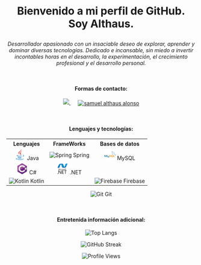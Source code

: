 # <p align="center">Bienvenido a mi perfil de GitHub. Soy Althaus.</p>

<p align="center">
  <i>Desarrollador apasionado con un insaciable deseo de explorar, aprender y dominar diversas tecnologías. Dedicado e incansable, sin miedo a invertir incontables     horas en el desarrollo, la experimentación, el crecimiento profesional y el desarrollo personal.</i>
</p>
<br>

<h4 align="center">Formas de contacto:</h4>
<p align="center">
  <a href="mailto:samuelathaus@gmail.com">
    <img src="https://img.icons8.com/material-outlined/24/000000/email.png"/>
  </a>
  &nbsp;&nbsp;&nbsp;&nbsp;
  <a href="https://www.linkedin.com/in/samuelalthaus/" target="_blank">
    <img align="center" src="https://raw.githubusercontent.com/rahuldkjain/github-profile-readme-generator/master/src/images/icons/Social/linked-in-alt.svg" alt="samuel althaus alonso" height="30" width="40" />
  </a>
</p>  

<br>
<h4 align="center">Lenguajes y tecnologías:</h4>
<table align="center">
  <tr>
    <th align="center">Lenguajes</th>
    <th align="center">FrameWorks</th>
    <th align="center">Bases de datos</th>
  </tr>
  <tr>
    <td align="center">
      <img src="https://raw.githubusercontent.com/devicons/devicon/master/icons/java/java-original.svg" alt="Java" width="30" height="30"> Java
    </td>
    <td align="center">
      <img src="https://www.vectorlogo.zone/logos/springio/springio-icon.svg" alt="Spring" width="30" height="30"> Spring
    </td>
    <td align="center">
      <img src="https://raw.githubusercontent.com/devicons/devicon/master/icons/mysql/mysql-original-wordmark.svg" alt="MySQL" width="30" height="30"> MySQL
    </td>
  </tr>  
  <tr>
    <td align="center">
      <img src="https://raw.githubusercontent.com/devicons/devicon/master/icons/csharp/csharp-original.svg" alt="C#" width="30" height="30"> C#
    </td>
    <td align="center">
      <img src="https://raw.githubusercontent.com/devicons/devicon/master/icons/dot-net/dot-net-original-wordmark.svg" alt=".NET" width="30" height="30"> .NET
    </td>
  </tr>
  <tr>
    <td align="center">
      <img src="https://www.vectorlogo.zone/logos/kotlinlang/kotlinlang-icon.svg" alt="Kotlin" width="30" height="30"> Kotlin
    </td>
    <td align="center"></td>
    <td align="center">
      <img src="https://www.vectorlogo.zone/logos/firebase/firebase-icon.svg" alt="Firebase" width="30" height="30"> Firebase
    </td>
  </tr> 
</table>

<p align="center">    <img src="https://www.vectorlogo.zone/logos/git-scm/git-scm-icon.svg" alt="Git" width="30" height="30"> Git </p>
<br>

<h4 align="center">Entretenida información adicional:</h4>

<p align="center">
  <img src="https://github-readme-stats.vercel.app/api/top-langs?username=althausdev&show_icons=true&locale=en&layout=compact" alt="Top Langs">
</p>

<p align="center">
  <img src="https://github-readme-streak-stats.herokuapp.com/?user=althausdev" alt="GitHub Streak">
</p>

<p align="center">
  <img src="https://komarev.com/ghpvc/?username=althausdev&label=Profile%20views&color=0e75b6&style=flat" alt="Profile Views">
</p>

